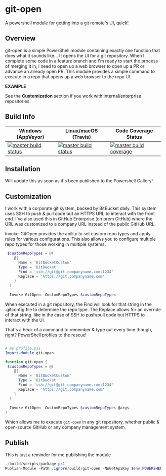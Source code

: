 # git-open

A powershell module for getting into a git remote's UI, quick!

## Overview

git-open is a simple PowerShell module containing exactly one function that does what it sounds like... It opens the UI for a git repository.
When I complete some code in a feature branch and I'm ready to start the process of merging it in, I need to open up a web browser to open
up a PR or advance an already open PR. This module provides a simple command to execute in a repo that opens up a web browser to the repo
UI. 

**EXAMPLE**


See the **Customization** section if you work with internal/enterprise repositories.


## Build Info


| Windows (AppVeyor) | Linux/macOS (Travis) | Code Coverage Status |
|--------------------|----------------------|----------------------|
| [![master build status][av-master-img]][av-master-site]| [![master build status][tv-master-img]][tv-master-site] | [![master build coverage][cc-master-img]][cc-master-site] |


## Installation

Will update this as soon as it's been published to the Powershell Gallery!

## Customization

I work with a corporate git system, backed by BitBucket daily. This system uses SSH to push & pull code but an HTTPS URL to interact with the front end. 
I've also used this in GitHub Enterprise (on prem GitHub) where the URL was customized to a company URL instead of the public GitHub URL. 

Invoke-GitOpen provides the ability to set custom repo types and apply rules for various configurations. This also allows you to configure multiple
repo types for those working in multiple systems. 

```powershell
 $customRepoTypes = @(
    @{
      Name = 'BitBucketCustom'
      Type = 'BitBucket'
      Find = 'ssh://git@git.companyname.com:1234'
      Replace = 'https://git.companyname.com'
    }
  )
  
  Invoke-GitOpen -CustomRepoTypes $customRepoTypes 

```

When executed in a git repository, the Find will look for that string in the .gitconfig file to determine the repo type. The Replace allows for an override 
of that string, like in the case of SSH to push/pull code but HTTPS to interact with the UI. 

That's a heck of a command to remember & type out every time though, right? [PowerShell profiles](https://docs.microsoft.com/en-us/powershell/module/microsoft.powershell.core/about/about_profiles?view=powershell-6) to the rescue!

```powershell

# my profile.ps1
Import-Module git-open

function git-open {
 $customRepoTypes = @(
    @{
      Name = 'BitBucketCustom'
      Type = 'BitBucket'
      Find = 'ssh://git@git.companyname.com:1234'
      Replace = 'https://git.companyname.com'
    }
  )
  
  Invoke-GitOpen -CustomRepoTypes $customRepoTypes @args
}

```

Which allows me to execute `git-open` in any git repository, whether public & open-source GitHub or any company management system. 


## Publish

This is just a reminder for me publishing the module

```powershell
./build/scripts/package.ps1
Publish-Module -Path .ignore/build/git-open -NuGetApiKey $env:POWERSHELL_GALLERY_KEY
```

[tv-master-img]:   https://travis-ci.org/nhudacin/git-open.svg?branch=master
[tv-master-site]:  https://travis-ci.org/nhudacin/git-open
[cc-master-img]:   https://coveralls.io/repos/github/nhudacin/git-open/badge.svg?branch=master
[cc-master-site]:  https://coveralls.io/github/nhudacin/git-open?branch=master
[av-master-site]:  https://ci.appveyor.com/project/nhudacin/git-open/branch/master
[av-master-img]:   https://ci.appveyor.com/api/projects/status/eb8erd5afaa01w80/branch/master?svg=true&pendingText=master%20%E2%80%A3%20pending&failingText=master%20%E2%80%A3%20failing&passingText=master%20%E2%80%A3%20passing

